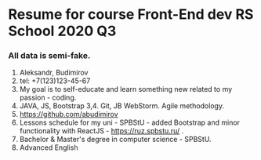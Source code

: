 # Resume for course Front-End dev RS School 2020 Q3
### All data is **semi-fake**.
1. Aleksandr, Budimirov
2. tel: +7(123)123-45-67
3. My goal is to self-educate and learn something new related to my passion - coding.
4. JAVA, JS, Bootstrap 3,4. Git, JB WebStorm. Agile methodology. 
5. https://github.com/abudimirov
6. Lessons schedule for my uni - SPBStU - added Bootstrap and minor functionality with ReactJS - https://ruz.spbstu.ru/ . 
7. Bachelor & Master's degree in computer science - SPBStU.  
8. Advanced English
